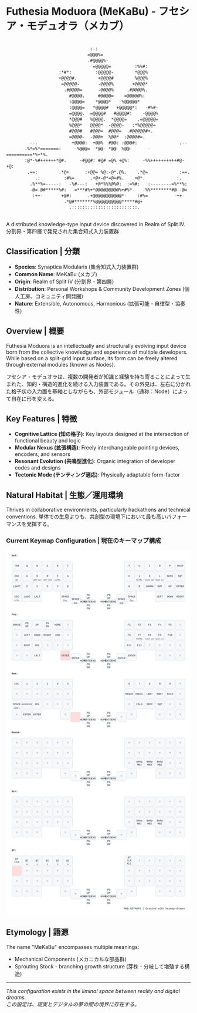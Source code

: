 ﻿# Futhesia Moduora (MeKaBu) - フセシア・モデュオラ（メカブ）

```
                                                                                         
                                :-:                                                      
                               =@@@%=                                                    
                               .#@@@@%-                                                  
                                 =@@@@@=         :%%#:                                   
                    :*#*:         :@@@@@-        *@@@%                                   
                    +@@@@#.        +@@@@#        %@@@%                                   
                     =@@@@@-       -@@@@%       +@@@@*                                   
                      .#@@@@=      -@@@@%     .#@@@@%.                                   
                        #@@@@.     #@@@@=    =@@@@@%:                                    
                        :@@@@=    *@@@@*   -%@@@@@*                                      
                        :@@@@=   *@@@@#   +@@@@@*:   -#%#-                               
                        =@@@@.  =@@@@#   #@@@@#:    -@@@@%                               
                        *@@@#   %@@@@.  *@@@@=    .=@@@@@=                               
                        %@@@*   @@@@*  -@@@@-   :*%@@@@@=                                
                        #@@@#   #@@@=  #@@@=  .#@@@@@#+.                                 
                        =@@@@-  -@@@+  %@@*  :@@@@#=.                                    
         --.             +@@@@:  +@@%  #@@: :@@@#:                .--                    
       .%*=%*=======:     -%@@@=  *@@- *@@  %@@-      -==========*%+*%.                  
       :@*-%#++++++*@#.     -#@@#: #@# =@% +@%:     -%%++++++++++#@-+@:                  
        .==:        .*@+      :+@@= %@:-@*.@%.    .*@=            :==.                   
           .:         :#%=      .+@+-@*=@=#%.    +@*.            :.                      
         .%**%=-----:   -%#---:   +@*%%%@%@:  :=%#:   :--------=%**%:                    
         -@=-@#*****%#:   =***#%+*@@@@@@@@@%+#%*-   -%%********#@--@=                    
          :++-       +@#:      .+@@@@@@@@@@@*-    :#%=          -++-                     
                      .*@#*******%@@@@@@@@@@*****#@+                                     
                        .:::::::::::::::::::::::::.                                      
                                                                                         
```

A distributed knowledge-type input device discovered in Realm of Split IV.  
分割界・第四層で発見された集合知式入力装置群

## Classification | 分類
- **Species**: Synaptica Modularis (集合知式入力装置群)
- **Common Name**: MeKaBu (メカブ)
- **Origin**: Realm of Split IV (分割界・第四層)
- **Distribution**: Personal Workshops & Community Development Zones (個人工房、コミュニティ開発圏)
- **Nature**: Extensible, Autonomous, Harmonious (拡張可能・自律型・協奏性)

## Overview | 概要
Futhesia Moduora is an intellectually and structurally evolving input device born from the collective knowledge and experience of multiple developers. While based on a split-grid input surface, its form can be freely altered through external modules (known as Nodes).

フセシア・モデュオラは、複数の開発者が知識と経験を持ち寄ることによって生まれた、知的・構造的進化を続ける入力装置である。その外見は、左右に分かれた格子状の入力面を基軸としながらも、外部モジュール（通称：Node）によって自在に形を変える。

## Key Features | 特徴
- **Cognitive Lattice (知の格子)**: Key layouts designed at the intersection of functional beauty and logic
- **Modular Nexus (拡張構造)**: Freely interchangeable pointing devices, encoders, and sensors
- **Resonant Evolution (共鳴型進化)**: Organic integration of developer codes and designs
- **Tectonic Mode (テンティング適応)**: Physically adaptable form-factor

## Natural Habitat | 生態／運用環境
Thrives in collaborative environments, particularly hackathons and technical conventions.
単体での生息よりも、共創型の環境下において最も高いパフォーマンスを発揮する。

### Current Keymap Configuration | 現在のキーマップ構成
![MeKaBu Keymap](keymap-drawer/MKB.svg)

## Etymology | 語源
The name "MeKaBu" encompasses multiple meanings:
- Mechanical Components (メカニカルな部品群)
- Sprouting Stock - branching growth structure (芽株 - 分岐して増殖する構造)

---
*This configuration exists in the liminal space between reality and digital dreams.*  
*この設定は、現実とデジタルの夢の間の境界に存在する。*